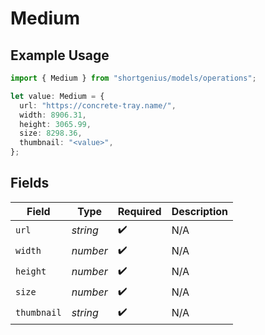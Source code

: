 # Medium

## Example Usage

```typescript
import { Medium } from "shortgenius/models/operations";

let value: Medium = {
  url: "https://concrete-tray.name/",
  width: 8906.31,
  height: 3065.99,
  size: 8298.36,
  thumbnail: "<value>",
};
```

## Fields

| Field              | Type               | Required           | Description        |
| ------------------ | ------------------ | ------------------ | ------------------ |
| `url`              | *string*           | :heavy_check_mark: | N/A                |
| `width`            | *number*           | :heavy_check_mark: | N/A                |
| `height`           | *number*           | :heavy_check_mark: | N/A                |
| `size`             | *number*           | :heavy_check_mark: | N/A                |
| `thumbnail`        | *string*           | :heavy_check_mark: | N/A                |